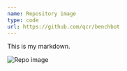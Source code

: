```yaml
---
name: Repository image
type: code
url: https://github.com/qcr/benchbot
---
```


This is my markdown.

![Repo image](repo:qcr/ros_trees/docs/leaf_anatomy.png)
